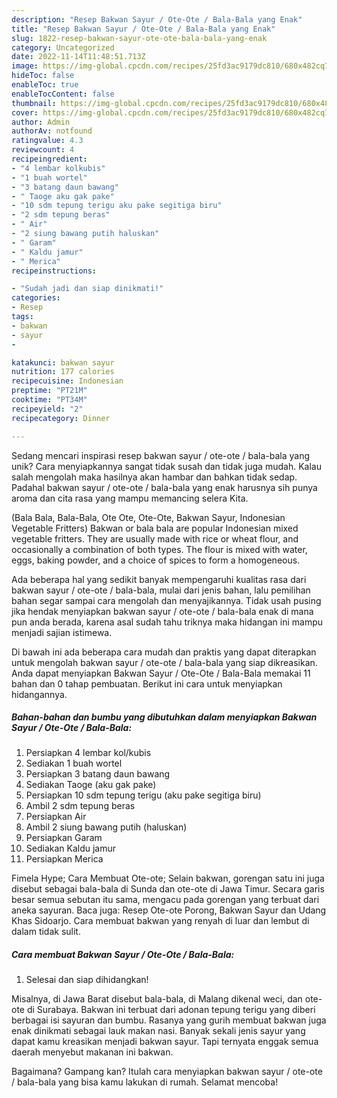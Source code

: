 ```yaml
---
description: "Resep Bakwan Sayur / Ote-Ote / Bala-Bala yang Enak"
title: "Resep Bakwan Sayur / Ote-Ote / Bala-Bala yang Enak"
slug: 1822-resep-bakwan-sayur-ote-ote-bala-bala-yang-enak
category: Uncategorized
date: 2022-11-14T11:48:51.713Z
image: https://img-global.cpcdn.com/recipes/25fd3ac9179dc810/680x482cq70/bakwan-sayur-ote-ote-bala-bala-foto-resep-utama.jpg
hideToc: false
enableToc: true
enableTocContent: false
thumbnail: https://img-global.cpcdn.com/recipes/25fd3ac9179dc810/680x482cq70/bakwan-sayur-ote-ote-bala-bala-foto-resep-utama.jpg
cover: https://img-global.cpcdn.com/recipes/25fd3ac9179dc810/680x482cq70/bakwan-sayur-ote-ote-bala-bala-foto-resep-utama.jpg
author: Admin
authorAv: notfound
ratingvalue: 4.3
reviewcount: 4
recipeingredient:
- "4 lembar kolkubis"
- "1 buah wortel"
- "3 batang daun bawang"
- " Taoge aku gak pake"
- "10 sdm tepung terigu aku pake segitiga biru"
- "2 sdm tepung beras"
- " Air"
- "2 siung bawang putih haluskan"
- " Garam"
- " Kaldu jamur"
- " Merica"
recipeinstructions:

- "Sudah jadi dan siap dinikmati!"
categories:
- Resep
tags:
- bakwan
- sayur
- 

katakunci: bakwan sayur  
nutrition: 177 calories
recipecuisine: Indonesian
preptime: "PT21M"
cooktime: "PT34M"
recipeyield: "2"
recipecategory: Dinner

---
```





Sedang mencari inspirasi resep bakwan sayur / ote-ote / bala-bala yang unik? Cara menyiapkannya sangat tidak susah dan tidak juga mudah. Kalau salah mengolah maka hasilnya akan hambar dan bahkan tidak sedap. Padahal bakwan sayur / ote-ote / bala-bala yang enak harusnya sih punya aroma dan cita rasa yang mampu memancing selera Kita.





(Bala Bala, Bala-Bala, Ote Ote, Ote-Ote, Bakwan Sayur, Indonesian Vegetable Fritters) Bakwan or bala bala are popular Indonesian mixed vegetable fritters. They are usually made with rice or wheat flour, and occasionally a combination of both types. The flour is mixed with water, eggs, baking powder, and a choice of spices to form a homogeneous.

Ada beberapa hal yang sedikit banyak mempengaruhi kualitas rasa dari bakwan sayur / ote-ote / bala-bala, mulai dari jenis bahan, lalu pemilihan bahan segar sampai cara mengolah dan menyajikannya. Tidak usah pusing jika hendak menyiapkan bakwan sayur / ote-ote / bala-bala enak di mana pun anda berada, karena asal sudah tahu triknya maka hidangan ini mampu menjadi sajian istimewa.






Di bawah ini ada beberapa cara mudah dan praktis yang dapat diterapkan untuk mengolah bakwan sayur / ote-ote / bala-bala yang siap dikreasikan. Anda dapat menyiapkan Bakwan Sayur / Ote-Ote / Bala-Bala memakai 11 bahan dan 0 tahap pembuatan. Berikut ini cara untuk menyiapkan hidangannya.

<!--inarticleads1-->

##### Bahan-bahan dan bumbu yang dibutuhkan dalam menyiapkan Bakwan Sayur / Ote-Ote / Bala-Bala:

1. Persiapkan 4 lembar kol/kubis
1. Sediakan 1 buah wortel
1. Persiapkan 3 batang daun bawang
1. Sediakan  Taoge (aku gak pake)
1. Persiapkan 10 sdm tepung terigu (aku pake segitiga biru)
1. Ambil 2 sdm tepung beras
1. Persiapkan  Air
1. Ambil 2 siung bawang putih (haluskan)
1. Persiapkan  Garam
1. Sediakan  Kaldu jamur
1. Persiapkan  Merica


Fimela Hype; Cara Membuat Ote-ote; Selain bakwan, gorengan satu ini juga disebut sebagai bala-bala di Sunda dan ote-ote di Jawa Timur. Secara garis besar semua sebutan itu sama, mengacu pada gorengan yang terbuat dari aneka sayuran. Baca juga: Resep Ote-ote Porong, Bakwan Sayur dan Udang Khas Sidoarjo. Cara membuat bakwan yang renyah di luar dan lembut di dalam tidak sulit. 

<!--inarticleads2-->

##### Cara membuat Bakwan Sayur / Ote-Ote / Bala-Bala:


1. Selesai dan siap dihidangkan!

Misalnya, di Jawa Barat disebut bala-bala, di Malang dikenal weci, dan ote-ote di Surabaya. Bakwan ini terbuat dari adonan tepung terigu yang diberi berbagai isi sayuran dan bumbu. Rasanya yang gurih membuat bakwan juga enak dinikmati sebagai lauk makan nasi. Banyak sekali jenis sayur yang dapat kamu kreasikan menjadi bakwan sayur. Tapi ternyata enggak semua daerah menyebut makanan ini bakwan. 

Bagaimana? Gampang kan? Itulah cara menyiapkan bakwan sayur / ote-ote / bala-bala yang bisa kamu lakukan di rumah. Selamat mencoba!
